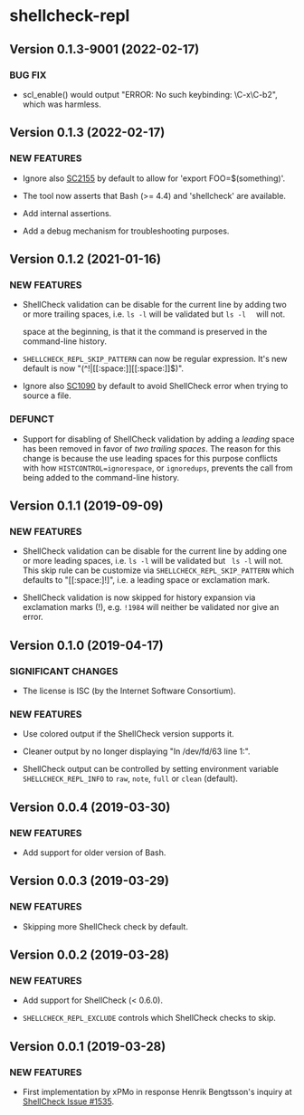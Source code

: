 # shellcheck-repl

## Version 0.1.3-9001 (2022-02-17)

### BUG FIX

 * scl_enable() would output "ERROR: No such keybinding: \C-x\C-b2", which
   was harmless.
 

## Version 0.1.3 (2022-02-17)

### NEW FEATURES

 * Ignore also [SC2155] by default to allow for 'export FOO=$(something)'.

 * The tool now asserts that Bash (>= 4.4) and 'shellcheck' are available.

 * Add internal assertions.
 
 * Add a debug mechanism for troubleshooting purposes.


## Version 0.1.2 (2021-01-16)

### NEW FEATURES

 * ShellCheck validation can be disable for the current line by adding two or
   more trailing spaces, i.e. `ls -l` will be validated but `ls -l  ` will not.
   
   space at the beginning, is that it the command is preserved in the
   command-line history.

 * `SHELLCHECK_REPL_SKIP_PATTERN` can now be regular expression.  It's new
   default is now "(^\!|[[:space:]][[:space:]]$)".

 * Ignore also [SC1090] by default to avoid ShellCheck error when trying to
   source a file.

### DEFUNCT

 * Support for disabling of ShellCheck validation by adding a *leading* space
   has been removed in favor of *two trailing spaces*.  The reason for this
   change is because the use leading spaces for this purpose conflicts with
   how `HISTCONTROL=ignorespace`, or `ignoredups`, prevents the call from
   being added to the command-line history.


## Version 0.1.1 (2019-09-09)

### NEW FEATURES

 * ShellCheck validation can be disable for the current line by adding one or
   more leading spaces, i.e. `ls -l` will be validated but ` ls -l` will not.
   This skip rule can be customize via `SHELLCHECK_REPL_SKIP_PATTERN` which
   defaults to "[[:space:]\!]", i.e. a leading space or exclamation mark.
   
 * ShellCheck validation is now skipped for history expansion via exclamation
   marks (!), e.g. `!1984` will neither be validated nor give an error.
   

## Version 0.1.0 (2019-04-17)

### SIGNIFICANT CHANGES

 * The license is ISC (by the Internet Software Consortium).
 
### NEW FEATURES

 * Use colored output if the ShellCheck version supports it.

 * Cleaner output by no longer displaying "In /dev/fd/63 line 1:".

 * ShellCheck output can be controlled by setting environment variable
  `SHELLCHECK_REPL_INFO` to `raw`, `note`, `full` or `clean` (default).
 

## Version 0.0.4 (2019-03-30)

### NEW FEATURES

 * Add support for older version of Bash.


## Version 0.0.3 (2019-03-29)

### NEW FEATURES

 * Skipping more ShellCheck check by default.


## Version 0.0.2 (2019-03-28)

### NEW FEATURES

 * Add support for ShellCheck (< 0.6.0).

 * `SHELLCHECK_REPL_EXCLUDE` controls which ShellCheck checks to skip.


## Version 0.0.1 (2019-03-28)

### NEW FEATURES

 * First implementation by xPMo in response Henrik Bengtsson's inquiry at
   [ShellCheck Issue #1535](https://github.com/koalaman/shellcheck/issues/1535).


[SC1090]: https://github.com/koalaman/shellcheck/wiki/SC1090
[SC2155]: https://github.com/koalaman/shellcheck/wiki/SC2155
